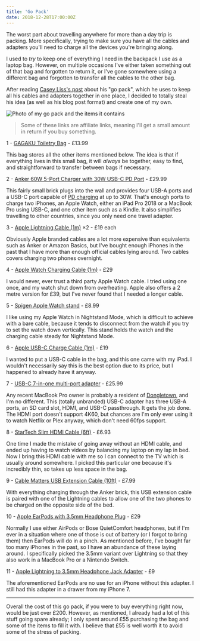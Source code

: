 ```yaml
---
title: 'Go Pack'
date: 2018-12-28T17:00:00Z
---
```


The worst part about travelling anywhere for more than a day trip is packing.
More specifically, trying to make sure you have all the cables and adapters
you'll need to charge all the devices you're bringing along.

I used to _try_ to keep one of everything I need in the backpack I use as a
laptop bag. However, on multiple occasions I've either taken something out of
that bag and forgotten to return it, or I've gone somewhere using a different
bag and forgotten to transfer all the cables to the other bag.

After reading
[Casey Liss's post](https://www.caseyliss.com/2018/10/17/go-pack-2018) about his
"go pack", which he uses to keep all his cables and adapters together in one
place, I decided to totally steal his idea (as well as his blog post format) and
create one of my own.

![Photo of my go pack and the items it contains](/img/2018-12-go-pack.jpg)

> Some of these links are affiliate links, meaning I'll get a small amount in
> return if you buy something.

1 - [GAGAKU Toiletry Bag](https://www.amazon.co.uk/gp/product/B01LZ46604/) -
£13.99

This bag stores all the other items mentioned below. The idea is that if
everything lives in this small bag, it will _always_ be together, easy to find,
and straightforward to transfer between bags if necessary.

2 -
[Anker 60W 5-Port Charger with 30W USB-C PD Port](https://www.amazon.co.uk/dp/B072K5SFHG/) -
£29.99

This fairly small brick plugs into the wall and provides four USB-A ports and a
USB-C port capable of
[PD charging](https://en.wikipedia.org/wiki/USB-C#USB_Power_Delivery_specification)
at up to 30W. That's enough ports to charge two iPhones, an Apple Watch, either
an iPad Pro 2018 or a MacBook Pro using USB-C, and one other item such as a
Kindle. It also simplifies travelling to other countries, since you only need
one travel adapter.

3 -
[Apple Lightning Cable (1m)](https://www.apple.com/uk/shop/product/MQUE2ZM/A/lightning-to-usb-cable-1m)
×2 - £19 each

Obviously Apple branded cables are a lot more expensive than equivalents such as
Anker or Amazon Basics, but I've bought enough iPhones in the past that I have
more than enough official cables lying around. Two cables covers charging two
phones overnight.

4 -
[Apple Watch Charging Cable (1m)](https://www.apple.com/uk/shop/product/MU9G2ZM/A/apple-watch-magnetic-charger-to-usb-cable-1m) -
£29

I would never, ever trust a third party Apple Watch cable. I tried using one
once, and my watch shut down from overheating. Apple also offers a 2 metre
version for £39, but I've never found that I needed a longer cable.

5 -
[Spigen Apple Watch stand](https://www.amazon.co.uk/gp/product/B0109I9W24/) -
£8.99

I like using my Apple Watch in Nightstand Mode, which is difficult to achieve
with a bare cable, because it tends to disconnect from the watch if you try to
set the watch down vertically. This stand holds the watch and the charging cable
steady for Nightstand Mode.

6 -
[Apple USB-C Charge Cable (1m)](https://www.apple.com/uk/shop/product/MUF72ZM/A/usb-c-charge-cable-1m) -
£19

I wanted to put a USB-C cable in the bag, and this one came with my iPad. I
wouldn't necessarily say this is the best option due to its price, but I
happened to already have it anyway.

7 -
[USB-C 7-in-one multi-port adapter](https://www.amazon.co.uk/gp/product/B07CPRWL41) -
£25.99

Any recent MacBook Pro owner is probably a resident of
[Dongletown](https://www.relay.fm/upgrade/114), and I'm no different. This
(totally unbranded) USB-C adapter has three USB-A ports, an SD card slot, HDMI,
and USB-C passthrough. It gets the job done. The HDMI port doesn't support 4K60,
but chances are I'm only ever using it to watch Netflix or Plex anyway, which
don't need 60fps support.

8 -
[StarTech Slim HDMI Cable (6ft)](https://www.amazon.co.uk/gp/product/B0055PKG0Y/) -
£6.93

One time I made the mistake of going away without an HDMI cable, and ended up
having to watch videos by balancing my laptop on my lap in bed. Now I bring this
HDMI cable with me so I can connect to the TV which is usually around somewhere.
I picked this particular one because it's incredibly thin, so takes up less
space in the bag.

9 -
[Cable Matters USB Extension Cable (10ft)](https://www.amazon.co.uk/gp/product/B00C7SA21U/) -
£7.99

With everything charging through the Anker brick, this USB extension cable is
paired with one of the Lightning cables to allow one of the two phones to be
charged on the opposite side of the bed.

10 -
[Apple EarPods with 3.5mm Headphone Plug](https://www.apple.com/uk/shop/product/MNHF2ZM/A/earpods-with-35mm-headphone-plug) -
£29

Normally I use either AirPods or Bose QuietComfort headphones, but if I'm ever
in a situation where one of those is out of battery (or I forgot to bring them)
then EarPods will do in a pinch. As mentioned before, I've bought far too many
iPhones in the past, so I have an abundance of these laying around. I
specifically picked the 3.5mm variant over Lightning so that they also work in a
MacBook Pro or a Nintendo Switch.

11 -
[Apple Lightning to 3.5mm Headphone Jack Adapter](https://www.apple.com/uk/shop/product/MMX62ZM/A/lightning-to-35mm-headphone-jack-adapter) -
£9

The aforementioned EarPods are no use for an iPhone without this adapter. I
still had this adapter in a drawer from my iPhone 7.

---

Overall the cost of this go pack, if you were to buy everything right now, would
be just over £200. However, as mentioned, I already had a lot of this stuff
going spare already; I only spent around £55 purchasing the bag and some of the
items to fill it with. I believe that £55 is well worth it to avoid some of the
stress of packing.
